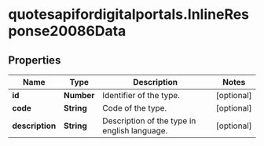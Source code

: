 # quotesapifordigitalportals.InlineResponse20086Data

## Properties

Name | Type | Description | Notes
------------ | ------------- | ------------- | -------------
**id** | **Number** | Identifier of the type. | [optional] 
**code** | **String** | Code of the type. | [optional] 
**description** | **String** | Description of the type in english language. | [optional] 


